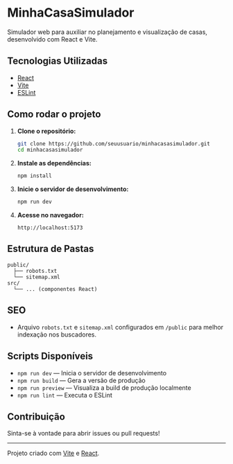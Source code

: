 # MinhaCasaSimulador

Simulador web para auxiliar no planejamento e visualização de casas, desenvolvido com React e Vite.

## Tecnologias Utilizadas

- [React](https://react.dev/)
- [Vite](https://vitejs.dev/)
- [ESLint](https://eslint.org/)

## Como rodar o projeto

1. **Clone o repositório:**
   ```bash
   git clone https://github.com/seuusuario/minhacasasimulador.git
   cd minhacasasimulador
   ```

2. **Instale as dependências:**
   ```bash
   npm install
   ```

3. **Inicie o servidor de desenvolvimento:**
   ```bash
   npm run dev
   ```

4. **Acesse no navegador:**
   ```
   http://localhost:5173
   ```

## Estrutura de Pastas

```
public/
  ├── robots.txt
  └── sitemap.xml
src/
  └── ... (componentes React)
```

## SEO

- Arquivo `robots.txt` e `sitemap.xml` configurados em `/public` para melhor indexação nos buscadores.

## Scripts Disponíveis

- `npm run dev` — Inicia o servidor de desenvolvimento
- `npm run build` — Gera a versão de produção
- `npm run preview` — Visualiza a build de produção localmente
- `npm run lint` — Executa o ESLint

## Contribuição

Sinta-se à vontade para abrir issues ou pull requests!

---

Projeto criado com [Vite](https://vitejs.dev/) e [React](https://react.dev/).
